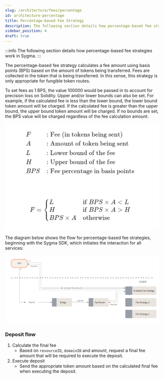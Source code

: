 ```yaml
---
slug: /architecture/fees/percentage
id: architecture-percentage
title: Percentage-based Fee Strategy
description: The following section details how percentage-based fee strategies work in Sygma.
sidebar_position: 4
draft: true
---
```


:::info
The following section details how percentage-based fee strategies work in Sygma.
:::

The percentage-based fee strategy calculates a fee amount using basis points (BPS) based on the amount of tokens being transferred. Fees are collected in the token that is being transferred. In this sense, this strategy is only appropriate for fungible token routes. 

To set fees as 1 BPS, the value 100000 would be passed in to account for precision loss on Solidity. Upper and/or lower bounds can also be set. For example, if the calculated fee is less than the lower bound, the lower bound token amount will be charged. If the calculated fee is greater than the upper bound, the upper bound token amount will be charged. If no bounds are set, the BPS value will be charged regardless of the fee calculation amount. 

![](../../../static/assets/percentage-formula-general.png)

The diagram below shows the flow for percentage-based fee strategies, beginning with the Sygma SDK, which initiates the interaction for all services:

![](../../../static/assets/percentage-fee-general.png)

### Deposit flow

1) Calculate the final fee
   - Based on `resourceID`, `domainID` and amount, request a final fee amount that will be required to execute the deposit.
2) Execute deposit
   - Send the appropriate token amount based on the calculated final fee when executing the deposit.